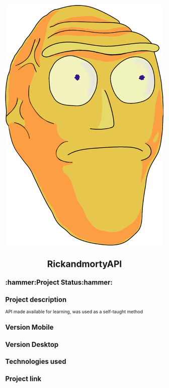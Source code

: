 

<div align="center"><img src="img/iconerosto.png">
<h1>RickandmortyAPI</h1></div>

<h2>:hammer:Project Status:hammer:</h2>

<h2>Project description</h2>
<p>API made available for learning, was used as a self-taught method</p>

<h2 >Version Mobile</h2>

<h2>Version Desktop</h2>

<h2>Technologies used</h2>
    
<h2> Project link </h2>

